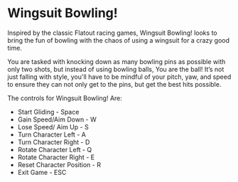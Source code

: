 # Wingsuit Bowling! 

Inspired by the classic Flatout racing games, Wingsuit Bowling! looks to bring the fun of bowling with the chaos of using a wingsuit for a crazy good time. 

You are tasked with knocking down as many bowling pins as possible with only two shots, but instead of using bowling balls, You are the ball! 
It’s not just falling with style, you'll have to be mindful of your pitch, yaw, and speed to ensure they can not only get to the pins, but get the best hits possible. 

The controls for Wingsuit Bowling! Are: 

- Start Gliding - Space
- Gain Speed/Aim Down - W
- Lose Speed/ Aim Up - S
- Turn Character Left - A
- Turn Character Right - D 
- Rotate Character Left - Q
- Rotate Character Right - E
- Reset Character Position - R
- Exit Game - ESC
